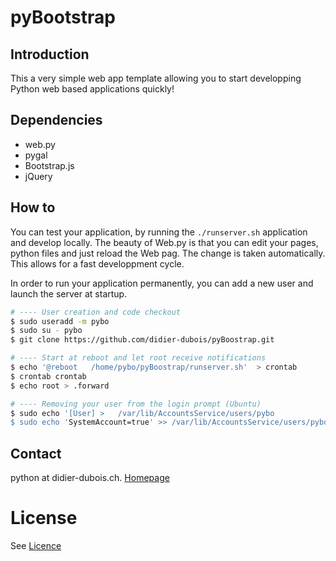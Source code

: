 # pyBootstrap
## Introduction
This a  very simple web app template allowing you to start developping Python web based applications quickly!

## Dependencies
 * web.py
 * pygal
 * Bootstrap.js
 * jQuery

## How to 
You can test your application, by running the `./runserver.sh` application and develop locally. The beauty of Web.py is that you can edit your pages, python files and just reload the Web pag. The change is taken automatically. This allows for a fast developpment cycle.

In order to run your application permanently, you can add a new user and launch the server at startup.
```bash
# ---- User creation and code checkout
$ sudo useradd -m pybo
$ sudo su - pybo
$ git clone https://github.com/didier-dubois/pyBoostrap.git

# ---- Start at reboot and let root receive notifications 
$ echo '@reboot   /home/pybo/pyBoostrap/runserver.sh'  > crontab
$ crontab crontab 
$ echo root > .forward

# ---- Removing your user from the login prompt (Ubuntu)
$ sudo echo '[User] >   /var/lib/AccountsService/users/pybo
$ sudo echo 'SystemAccount=true' >> /var/lib/AccountsService/users/pybo

```

## Contact
python at didier-dubois.ch. [Homepage](http://didier-dubois.ch)


# License
See [Licence](LICENSE.md)
